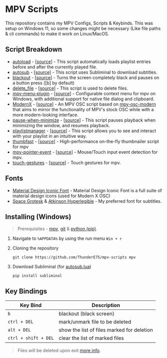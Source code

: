 # MPV Scripts

This repository contains my MPV Configs, Scripts & Keybinds. This was setup on Windows 11, so some changes might be necessary (Like file paths & cli commands) to make it work on Linux/MacOS.

## Script Breakdown

- [autoload](./scripts/autoload.lua) - [[source]()] - This script automatically loads playlist entries before and after the currently played file. 
- [autosub](./scripts/) - [[source](https://github.com/davidde/mpv-autosub)] - This script uses Subliminal to download subtitles.
- [blackout](./scripts/blackout.lua) - [[source](https://github.com/sibwaf/mpv-scripts/blob/master/blackout.lua)] - Turns the screen completely black and pauses on a button press ([b] by default)
- [delete_file](./scripts/delete_file.lua) - [[source](https://github.com/zenyd/mpv-scripts/blob/master/delete_file.lua)] - This script is used to delete files.
- [mpv-menu-plugin](./scripts/) - [[source](https://github.com/tsl0922/mpv-menu-plugin)] - Configurable context menu for mpv on Windows, with additional support for native file dialog and clipboard.
- [ModernX](./scripts/modernx.lua) - [[source](https://github.com/cyl0/ModernX)] - An MPV OSC script based on [mpv-osc-modern](https://github.com/maoiscat/mpv-osc-modern/) that aims to mirror the functionality of MPV's stock OSC while with a more modern-looking interface.
- [pause-when-minimize](./scripts/pause-when-minimize.lua) - [[source](https://github.com/mpv-player/mpv/blob/master/TOOLS/lua/pause-when-minimize.lua)] - This script pauses playback when minimizing the window, and resumes playback.
- [playlistmanager](./scripts/playlistmanager.lua) - [[source](https://github.com/jonniek/mpv-playlistmanager)] - This script allows you to see and interact with your playlist in an intuitive way.
- [thumbfast](./scripts/thumbfast.lua) - [[source](https://github.com/po5/thumbfast)] - High-performance on-the-fly thumbnailer script for mpv
- [mpv-pointer-event](./scripts/pointer-event.lua) - [[source](https://github.com/christoph-heinrich/mpv-pointer-event)] - Mouse/Touch input event detection for mpv.
- [touch-gestures](./scripts/touch-gestures.lua) - [[source](https://github.com/christoph-heinrich/mpv-touch-gestures)] - Touch gestures for mpv.

## Fonts

- [Material Design Iconic Font](https://zavoloklom.github.io/material-design-iconic-font/) - Material Design Iconic Font is a full suite of material design icons (used for Modern X OSC)
- [Space Grotesk](https://fonts.google.com/specimen/Space+Grotesk) & [Atkinson Hyperlegible](https://fonts.google.com/specimen/Atkinson+Hyperlegible) - My preferred font for subtitles.

## Installing (Windows)  

> Prerequisites - [mpv](https://mpv.io/installation/), [git](https://git-scm.com/) & [python (pip)](https://www.python.org/downloads/).

1. Navigate to `%APPDATA%` by using the run menu `Win + r`

2. Cloning the repository

    ```git 
    git clone https://github.com/ThunderE75/mpv-scripts mpv
    ```
3. Download Subliminal (for [autosub.lua](./scripts/autosub.lua))

   ```
   pip install subliminal
   ```

## Key Bindings


| Key Bind             | Description                                |
| -------------------- | ------------------------------------------ |
| `b`                  | blackout (black screen)                    |
| `ctrl + DEL`         | mark/unmark file to be deleted             |
| `alt + DEL`          | show the list of files marked for deletion |
| `ctrl + shift + DEL` | clear the list of marked files             |

> Files will be deleted upon exit [more info](https://github.com/zenyd/mpv-scripts/tree/master?tab=readme-ov-file#delete-file).